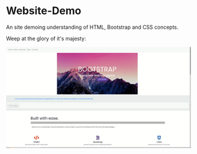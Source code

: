 # Website-Demo
An site demoing understanding of HTML, Bootstrap and CSS concepts.

Weep at the glory of it's majesty:

![](img/websiteGif.gif)
